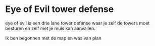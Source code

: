 # Eye of Evil tower defense

eye of evil is een drie lane tower defense waar je zelf de towers moet besturen en zelf met je muis kan aanvallen.

Ik ben begonnen met de map en was van plan